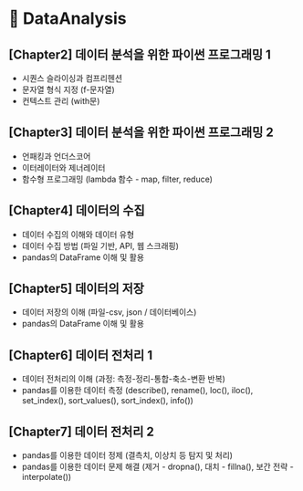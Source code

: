 # 📝 DataAnalysis

## [Chapter2] 데이터 분석을 위한 파이썬 프로그래밍 1
- 시퀀스 슬라이싱과 컴프리헨션
- 문자열 형식 지정 (f-문자열)
- 컨텍스트 관리 (with문)

## [Chapter3] 데이터 분석을 위한 파이썬 프로그래밍 2
- 언패킹과 언더스코어
- 이터레이터와 제너레이터
- 함수형 프로그래밍 (lambda 함수 - map, filter, reduce)

## [Chapter4] 데이터의 수집
- 데이터 수집의 이해와 데이터 유형
- 데이터 수집 방법 (파일 기반, API, 웹 스크래핑)
- pandas의 DataFrame 이해 및 활용

## [Chapter5] 데이터의 저장
- 데이터 저장의 이해 (파일-csv, json / 데이터베이스)
- pandas의 DataFrame 이해 및 활용

## [Chapter6]  데이터 전처리 1
- 데이터 전처리의 이해 (과정: 측정-정리-통합-축소-변환 반복)
- pandas를 이용한 데이터 측정 (describe(), rename(), loc(), iloc(), set_index(), sort_values(), sort_index(), info())

## [Chapter7]  데이터 전처리 2
- pandas를 이용한 데이터 정제 (결측치, 이상치 등 탐지 및 처리)
- pandas를 이용한 데이터 문제 해결 (제거 - dropna(), 대치 - fillna(), 보간 전략 - interpolate())

